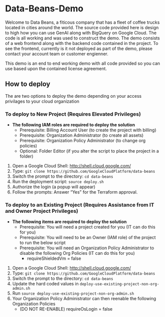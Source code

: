 # Data-Beans-Demo

Welcome to Data Beans, a fiticous company that has a fleet of coffee trucks located in cities around the world.  The source code provided here is design to high how you can use GenAI along with BigQuery on Google Cloud.  The code is all working and was used to construct the demo.  The demo consists of a web frontend along with the backend code contained in the project.  To see the frontend, currently is it not deployed as part of the demo, please contact your account team or customer engienner.

This demo is an end to end working demo with all code provided so you can use based upon the contained license agreement.

## How to deploy
The are two options to deploy the demo depending on your access privilages to your cloud organization

### To deploy to New Project (Requires Elevated Privileges)
- **The following IAM roles are required to deploy the solution**
   - Prerequisite:  Billing Account User (to create the project with billing)
   - Prerequisite:  Organization Administrator (to create all assets)
   - Prerequisite:  Organization Policy Administrator (to change org policies)
   - Optional:      Folder Editor (if you alter the script to place the project in a folder)
1. Open a Google Cloud Shell: http://shell.cloud.google.com/
2. Type: ```git clone https://github.com/GoogleCloudPlatform/data-beans```
3. Switch the prompt to the directory: ```cd data-beans```
4. Run the deployment script: ```source deploy.sh```
5. Authorize the login (a popup will appear)
6. Follow the prompts: Answer “Yes” for the Terraform approval.


### To deploy to an Existing Project (Requires Assistance from IT and Owner Project Privileges)
- **The following items are required to deploy the solution**
   - Prerequisite: You will need a project created for you (IT can do this for you)
   - Prerequisite: You will need to be an Owner (IAM role) of the project to run the below script
   - Prerequisite: You will need an Organization Policy Administrator to disable the following Org Policies (IT can do this for you)
      - requireShieldedVm = false
1. Open a Google Cloud Shell: http://shell.cloud.google.com/
2. Type: ```git clone https://github.com/GoogleCloudPlatform/data-beans```
3. Switch the prompt to the directory: ```cd data-beans```
4. Update the hard coded values in ```deploy-use-existing-project-non-org-admin.sh```
5. Run ```source deploy-use-existing-project-non-org-admin.sh```
6. Your Organization Policy Administrator can then reenable the following Organization Policies
   - (DO NOT RE-ENABLE) requireOsLogin = false

